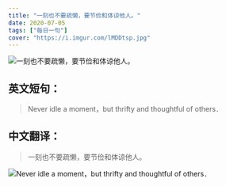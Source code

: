 ```yaml
---
title: "一刻也不要疏懒，要节俭和体谅他人。"
date: 2020-07-05
tags: ["每日一句"]
cover: "https://i.imgur.com/lMDDtsp.jpg"
---
```


![一刻也不要疏懒，要节俭和体谅他人。](https://i.imgur.com/kkhFhl5.jpg)

## 英文短句：
> Never idle a moment，but thrifty and thoughtful of others．

<!--more-->

## 中文翻译：
> 一刻也不要疏懒，要节俭和体谅他人。

![Never idle a moment，but thrifty and thoughtful of others．](https://i.imgur.com/uXDdpEX.jpg)

